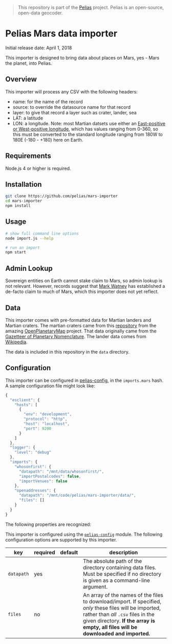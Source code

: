 >This repository is part of the [Pelias](https://github.com/pelias/pelias) project. Pelias is an
>open-source, open-data geocoder.

# Pelias Mars data importer

Initial release date: April 1, 2018

This importer is designed to bring data about places on Mars, yes - Mars the planet, into Pelias.

## Overview

This importer will process any CSV with the following headers:
* name: for the name of the record
* source: to override the datasource name for that record
* layer: to give that record a layer such as crater, lander, sea
* LAT: a latitude
* LON: a longitude. Note: most Martian datsets use either an [East-positive or West-positive longitude](https://en.wikipedia.org/wiki/Longitude#Longitude_on_bodies_other_than_Earth), which has values ranging from 0-360, so this must be converted to the standard longitude ranging from 180W to 180E (-180 - +180) here on Earth.

## Requirements

Node.js 4 or higher is required.

## Installation
```bash
git clone https://github.com/pelias/mars-importer
cd mars-importer
npm install
```

## Usage
```bash
# show full command line options
node import.js --help

# run an import
npm start
```

## Admin Lookup

Sovereign entities on Earth cannot stake claim to Mars, so admin lookup is not
relevant. However, records suggest that [Mark Watney](https://en.wikipedia.org/wiki/The_Martian_(film)) has established a
de-facto claim to much of Mars, which this importer does not yet reflect.

## Data

This importer comes with pre-formatted data for Martian landers and Martian craters.
The martian craters came from this [repository](https://github.com/openplanetary/op-geometrics/tree/master/jacobs_university_contribution) from the amazing [OpenPlanetaryMap](http://openplanetary.co/opm/#3/11.80/-45.04) project. That data originally came from the [Gazetteer of Planetary Nomenclature](https://planetarynames.wr.usgs.gov/AdvancedSearch).
The lander data comes from [Wikipedia](https://en.wikipedia.org/wiki/List_of_artificial_objects_on_Mars).

The data is included in this repository in the `data` directory.

## Configuration
This importer can be configured in [pelias-config](https://github.com/pelias/config), in the `imports.mars`
hash. A sample configuration file might look like:

```javascript
{
  "esclient": {
    "hosts": [
      {
        "env": "development",
        "protocol": "http",
        "host": "localhost",
        "port": 9200
      }
    ]
  },
  "logger": {
    "level": "debug"
  },
  "imports": {
    "whosonfirst": {
      "datapath": "/mnt/data/whosonfirst/",
      "importPostalcodes": false,
      "importVenues": false
    },
    "openaddresses": {
      "datapath": "/mnt/code/pelias/mars-importer/data/",
      "files": []
    }
  }
}
```

The following properties are recognized:

This importer is configured using the [`pelias-config`](https://github.com/pelias/config) module.
The following configuration options are supported by this importer.

| key | required | default | description |
| --- | --- | --- | --- |
| `datapath` | yes | | The absolute path of the directory containing data files. Must be specified if no directory is given as a command-line argument. |
| `files` | no | | An array of the names of the files to download/import. If specified, *only* these files will be imported, rather than *all* `.csv` files in the given directory. **If the array is empty, all files will be downloaded and imported.**

